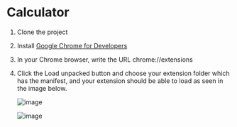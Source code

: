 # Calculator
1. Clone the project

2. Install [Google Chrome for Developers](https://www.google.com/chrome/dev/)

3. In your Chrome browser, write the URL chrome://extensions

4. Click the Load unpacked button and choose your extension folder which has the manifest, and your extension should be able to load as seen in the image below.

   ![image](https://github.com/ChromeExtensionBiz/calculator/assets/74171859/2331c5ba-9ecf-4b6a-80c1-dcfb44b351e4)

   ![image](https://github.com/ChromeExtensionBiz/calculator/assets/74171859/f16551f1-c8dc-4a1a-ac1c-240daa52146e)

